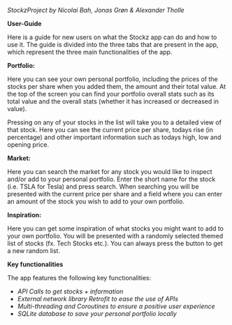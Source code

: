 *StockzProject by Nicolai Bah, Jonas Grøn & Alexander Tholle*

**User-Guide**

Here is a guide for new users on what the Stockz app can do and how to use it. The guide is divided into the three tabs that are present in the app, which represent the three main functionalities of the app.

**Portfolio:**

Here you can see your own personal portfolio, including the prices of the stocks per share when you added them, the amount and their total value. At the top of the screen you can find your portfolio overall stats such as its total value and the overall stats (whether it has increased or decreased in value).

Pressing on any of your stocks in the list will take you to a detailed view of that stock. Here you can see the current price per share, todays rise (in percentage) and other important information such as todays high, low and opening price.

**Market:**

Here you can search the market for any stock you would like to inspect and/or add to your personal portfolio. Enter the short name for the stock (i.e. TSLA for Tesla) and press search. When searching you will be presented with the current price per share and a field where you can enter an amount of the stock you wish to add to your own portfolio.

**Inspiration:**

Here you can get some inspiration of what stocks you might want to add to your own portfolio. You will be presented with a randomly selected themed list of stocks (fx. Tech Stocks etc.). You can always press the button to get a new random list.


**Key functionalities**

The app features the following key functionalities:
- *API Calls to get stocks + information*
- *External network library Retrofit to ease the use of APIs*
- *Multi-threading and Coroutines to ensure a positive user experience*
- *SQLite database to save your personal portfolio locally*
